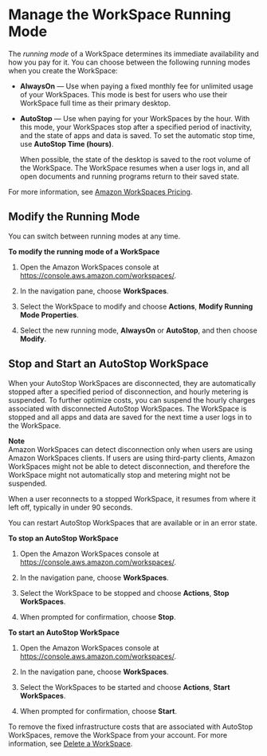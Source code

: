 # Manage the WorkSpace Running Mode<a name="running-mode"></a>

The *running mode* of a WorkSpace determines its immediate availability and how you pay for it\. You can choose between the following running modes when you create the WorkSpace:
+ **AlwaysOn** — Use when paying a fixed monthly fee for unlimited usage of your WorkSpaces\. This mode is best for users who use their WorkSpace full time as their primary desktop\.
+ **AutoStop** — Use when paying for your WorkSpaces by the hour\. With this mode, your WorkSpaces stop after a specified period of inactivity, and the state of apps and data is saved\. To set the automatic stop time, use **AutoStop Time \(hours\)**\.

  When possible, the state of the desktop is saved to the root volume of the WorkSpace\. The WorkSpace resumes when a user logs in, and all open documents and running programs return to their saved state\.

For more information, see [Amazon WorkSpaces Pricing](https://aws.amazon.com/workspaces/pricing/)\.

## Modify the Running Mode<a name="modify-running-mode"></a>

You can switch between running modes at any time\.

**To modify the running mode of a WorkSpace**

1. Open the Amazon WorkSpaces console at [https://console\.aws\.amazon\.com/workspaces/](https://console.aws.amazon.com/workspaces/)\.

1. In the navigation pane, choose **WorkSpaces**\.

1. Select the WorkSpace to modify and choose **Actions**, **Modify Running Mode Properties**\.

1. Select the new running mode, **AlwaysOn** or **AutoStop**, and then choose **Modify**\.

## Stop and Start an AutoStop WorkSpace<a name="stop-start-workspace"></a>

When your AutoStop WorkSpaces are disconnected, they are automatically stopped after a specified period of disconnection, and hourly metering is suspended\. To further optimize costs, you can suspend the hourly charges associated with disconnected AutoStop WorkSpaces\. The WorkSpace is stopped and all apps and data are saved for the next time a user logs in to the WorkSpace\.

**Note**  
Amazon WorkSpaces can detect disconnection only when users are using Amazon WorkSpaces clients\. If users are using third\-party clients, Amazon WorkSpaces might not be able to detect disconnection, and therefore the WorkSpace might not automatically stop and metering might not be suspended\.

When a user reconnects to a stopped WorkSpace, it resumes from where it left off, typically in under 90 seconds\.

You can restart AutoStop WorkSpaces that are available or in an error state\.

**To stop an AutoStop WorkSpace**

1. Open the Amazon WorkSpaces console at [https://console\.aws\.amazon\.com/workspaces/](https://console.aws.amazon.com/workspaces/)\.

1. In the navigation pane, choose **WorkSpaces**\.

1. Select the WorkSpace to be stopped and choose **Actions**, **Stop WorkSpaces**\.

1. When prompted for confirmation, choose **Stop**\.

**To start an AutoStop WorkSpace**

1. Open the Amazon WorkSpaces console at [https://console\.aws\.amazon\.com/workspaces/](https://console.aws.amazon.com/workspaces/)\.

1. In the navigation pane, choose **WorkSpaces**\.

1. Select the WorkSpaces to be started and choose **Actions**, **Start WorkSpaces**\.

1. When prompted for confirmation, choose **Start**\.

To remove the fixed infrastructure costs that are associated with AutoStop WorkSpaces, remove the WorkSpace from your account\. For more information, see [Delete a WorkSpace](delete-workspaces.md)\.
